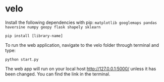 # velo

Install the following dependencies with pip:
`
matplotlib
googlemaps
pandas
haversine
numpy
geopy
flask
shapely
sklearn
`


`pip install [library-name]`

To run the web application, navigate to the velo folder through terminal and type:

`python start.py`

The web app will run on your local host http://127.0.0.1:5000/ unless it has been changed. You can find the link in the terminal.
